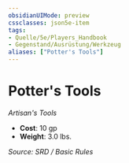 ```yaml
---
obsidianUIMode: preview
cssclasses: json5e-item
tags:
- Quelle/5e/Players_Handbook
- Gegenstand/Ausrüstung/Werkzeug
aliases: ["Potter's Tools"]
---
```

# Potter's Tools
*Artisan's Tools*  

- **Cost**: 10 gp
- **Weight**: 3.0 lbs.

*Source: SRD / Basic Rules*